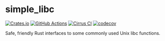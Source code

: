 # simple_libc

[![Crates.io](https://img.shields.io/crates/v/simple_libc.svg)](https://crates.io/crates/simple_libc)
[![GitHub Actions](https://github.com/cptpcrd/simple_libc/workflows/CI/badge.svg?branch=master&event=push)](https://github.com/cptpcrd/simple_libc/actions?query=workflow%3ACI+branch%3Amaster+event%3Apush)
[![Cirrus CI](https://api.cirrus-ci.com/github/cptpcrd/simple_libc.svg?branch=master)](https://cirrus-ci.com/github/cptpcrd/simple_libc)
[![codecov](https://codecov.io/gh/cptpcrd/simple_libc/branch/master/graph/badge.svg)](https://codecov.io/gh/cptpcrd/simple_libc)

Safe, friendly Rust interfaces to some commonly used Unix libc functions.
